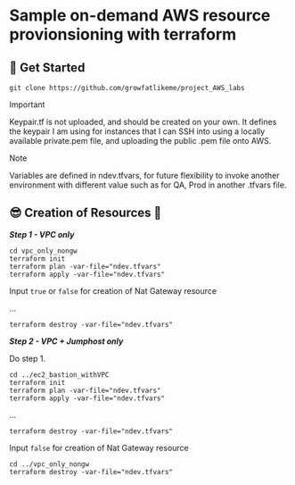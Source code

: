 # Sample on-demand AWS resource provionsioning with terraform

## 📌 Get Started

`git clone https://github.com/growfatlikeme/project_AWS_labs`

> [!IMPORTANT]
> Keypair.tf is not uploaded, and should be created on your own.
> It defines the keypair I am using for instances that I can SSH into using a locally available private.pem file, and uploading the public .pem file onto AWS.

> [!NOTE]
> Variables are defined in ndev.tfvars, for future flexibility to invoke another environment with different value such as for QA, Prod in another .tfvars file.

## :sunglasses: Creation of Resources :running:

**_Step 1 - VPC only_**

`cd vpc_only_nongw` <br>
`terraform init` <br>
`terraform plan -var-file="ndev.tfvars" ` <br>
`terraform apply -var-file="ndev.tfvars"` <br>

Input `true` or `false` for creation of Nat Gateway resource <br>

... <br>

`terraform destroy -var-file="ndev.tfvars" `<br>

**_Step 2 - VPC + Jumphost only_**

Do step 1. <br>

`cd ../ec2_bastion_withVPC` <br>
`terraform init` <br>
`terraform plan -var-file="ndev.tfvars" ` <br>
`terraform apply -var-file="ndev.tfvars"` <br>

... <br>

`terraform destroy -var-file="ndev.tfvars" `<br>

Input `false` for creation of Nat Gateway resource <br>

`cd ../vpc_only_nongw` <br>
`terraform destroy -var-file="ndev.tfvars" `<br>
